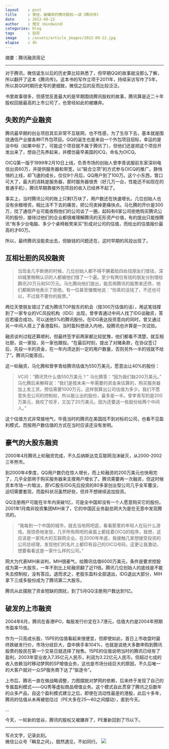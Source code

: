 ```yaml
---
layout    : post
title     : 曾经，被嫌弃的腾讯股权——读《腾讯传》
date      : 2022-09-22
author    : 慢文（mindwind）
categories: blog
tags      : 投资
image     : /assets/article_images/2022-09-22.jpg
elapse    : 4h
---
```


摘要：腾讯融资简记

---

对于腾讯，微信诞生以后的历史算比较熟悉了，但早期QQ的故事就没那么了解，所以翻开了这本《腾讯传》。这本书的写作立项于2011年，持续采访写作了5年，所以其QQ时期历史写的更细致，微信之后的反而比较泛泛。

书里故事很多，但感觉反差最大的是早期围绕腾讯股权的故事，腾讯算是近二十年股权回报最高的上市公司了，也曾经如此的被嫌弃。


## 失败的产业融资
腾讯最早期的创业项目其实非常不互联网，也不性感，为了生存下去，基本就是围绕通信产业接各种IT外包项目。QQ的诞生也是来自一个外包项目招标，幸运的是没中标（如果中标了，可能这个项目就不属于腾讯了），但他们还是把这个项目开发出来了，想自己先养起来，并模仿最早美国的ICQ，命名为OICQ。

OICQ第一版于1999年2月10日上线，负责市场的创始人曾李青说服前东家深圳电信出资60万，并提供服务器和带宽，以“联合立项”的方式参与OICQ的推广。静悄悄的上线，却飞速的成长，仅仅9个月后，QQ用户到了100万。这个小东西，胃口可大了，最大的消耗是服务器，那时服务器很贵（好几万一台，性能还不如现在的普通手机），腾讯早期靠接外包项目的收入已经养不起了。

事实上，当时腾讯公司的账上只剩1万块了，用户数还在快速增长。几位创始人也没有余粮增资，相比活不下去的痛苦，把公司卖掉更痛快点。马化腾的开价是300万，找了通信产业可能收购他们的公司谈了一圈，起码有6家公司拒绝购买腾讯公司的股份，接待过他们的企业都很难理解腾讯的无形资产价值，有的提出只能按腾讯“有多少台电脑、多少个桌椅板凳来买”形成对公司的估值，而给出的估值报价最高的才60万。

所以，最终腾讯没能卖出去，但缺钱的问题还在，这时早期的风投出现了。


## 互相壮胆的风投融资
> 当现金几乎断绝的时候，几位创始人都不得不腆着脸四处找朋友们借钱，深圳城里稍稍认识的人都被他们借了一个遍。至少有两位有钱的朋友分别借给腾讯20万元和50万元。马化腾向他们提出，能否用腾讯的股票来还债，他们都婉转地表示了拒绝。有一位甚至慷慨地说：“你真的没钱了，不还也可以，不过我不要你的股票。”

两位天使朋友错过了成为腾讯TOP股东的机会（按300万估值的话），用这笔钱撑到了一家专业的VC风投机构（IDG）出现，曾李青通过中间人找了IDG谈融资，答应若撮合成功，可以送他5%的腾讯股份。在IDG表达投资意向的同时，曾又通过另一中间人搭上了香港盈科，当时盈科想进入内地，投腾讯也许算是一次试验。

融资谈判过程还算顺利，但最终签字前两家都比较犹豫，他们都看不清楚，就互相壮胆，说一家投，另一家也跟投。“在最后时刻，提出了对赌条款，在协议签订后，先投一半的资金，在一年内须达到一定的用户数量，否则另外一半的钱就不给了”。腾讯只能答应。

这一轮融资，马化腾和曾李青给腾讯估值为550万美元，愿意出让40%的股份：

> VC问：“腾讯凭什么值550万美元？”
> 马化腾答：“因为我们缺200万美元。”
> 马化腾后来解释说：“我们是按未来一年需要的资金来估算的，购买服务器加上发工资，预估需要1000万元，这样倒算出公司估值为多少。我们不愿意失去公司的控制权，所以能让出的股份，最多是一半。曾李青写的是200万美元，我咬了咬牙，又加了20万美元，因为还要送一些股份给两个中间人。”

这个估值方式非常接地气，毕竟当时的腾讯在美国找不到对标的公司，也看不见盈利模式，而按用户数估值的方式在当时应该还没有发明。


## 豪气的大股东融资
2000年4月腾讯上轮融资完成，不久后纳斯达克互联网泡沫破灭，从2000-2002三年熊市。

到2000年4季度，QQ用户数仍在惊人增长，而上轮融资的200万美元也快用完了，几乎全部用于购买服务器来支撑用户增长了。腾讯需要再一次融资，但这时候资本市场一片暗淡，原VC股东IDG先后投资的80多家创业型公司几乎全军覆没，迫切需要套现，而盈科状况虽然好些，但并不想继续追加投资。

QQ注册用户可能在半年内突破1亿，可是全中国却没有一个人愿意购买它的股份。2001年1月南非投资集团MIH来了，它的中国区业务副总网大为是在无意中发现腾讯的。

> “我每到一个中国的城市，就去当地网吧逛，看看那里的年轻人在玩什么游戏。我惊奇地发现，几乎所有网吧的桌面上都挂着OICQ的程序，我想，这应该是一家伟大的互联网企业。在2000年年底，我接触几家想接受投资的公司总经理，发现他们的名片上都印有自己的OICQ号码，这更让我激动，想要看看这是一家什么样的公司。”

网大为代表MIH来谈判，MIH很豪气，给腾讯估值6000万美元，条件是要求控股成为第一大股东，一年不到比上轮融资翻了近11倍。腾讯几位创始人的底线是不能失去控制权，没有答应。退而求之，老股东盈科全部退出，IDG退出大部分，MIH拿下三成多股份成为了腾讯第二大股东。

腾讯从此摆脱了资金短缺的困扰，到了5月QQ注册用户数达到1亿。


## 破发的上市融资
2004年6月，腾讯在香港IPO，每股发行价定在3.7港元，估值大约是2004年预期市盈率15倍。

作为一只高成长股，15PE的估值看起来很便宜，但即使如此，首日上市收盘时最终跌破发行价，市场分歧巨大，盘中换手率104%，也就是说绝大多数申购到腾讯股票的股民在第一个交易日就选择了抛售。15PE的估值说明当时的腾讯已经有了盈利，2003年营业收入7.35亿元人民币，利润为3.22亿元人民币。但超过七成的收入依赖当时移动梦网的SP增值业务，这也是市场分歧巨大的原因，不久后唯一的大客户就对一众SP服务商下达了“驱逐令”。

上市后，腾讯一直在做战略调整，力图摆脱对梦网的依赖，后来终于发现了自己的专属盈利模式——QQ秀等虚拟商品增值业务。这个模式自此贯穿了腾讯之后数年的众多产品，自这个盈利模式建立之后，即使在流动性最差的港股，此后十多年，腾讯的估值从未再被低估过（PE大多在25～60之间摆动），直到今天。

...

今天，一轮新的低谷，腾讯的股权又被嫌弃了，PE重新回到了15以下。

---
写点文字，记录此刻。  
微信公众号「瞬息之间」，既然遇见，不如同行。
![](/assets/images/qrcode_wechat_avatar.jpg)
